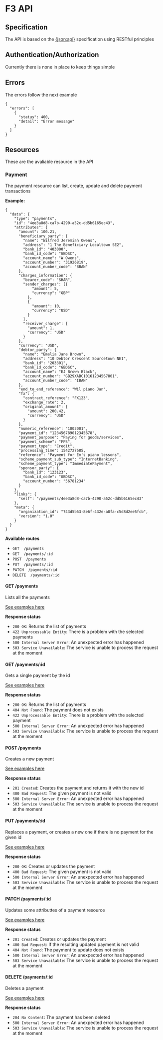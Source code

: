 # F3 API

## Specification
The API is based on the [{json:api}](https://jsonapi.org/) specification using RESTful principles

## Authentication/Authorization
Currently there is none in place to keep things simple

## Errors
The errors follow the next example

```
{
  "errors": [
    {
      "status": 400,
      "detail": "Error message"
    }
  ]
}

```
## Resources
These are the avaliable resource in the API

### Payment
The payment resource can list, create, update and delete payment transactions

**Example:**
```
{
  "data": {
    "type": "payments",
    "id": "4ee3a8d8-ca7b-4290-a52c-dd5b6165ec43",
    "attributes": {
      "amount": 100.21,
      "beneficiary_party": {
        "name": "Wilfred Jeremiah Owens",
        "address": "1 The Beneficiary Localtown SE2",
        "bank_id": "403000",
        "bank_id_code": "GBDSC",
        "account_name": "W Owens",
        "account_number": "31926819",
        "account_number_code": "BBAN"
      },
      "charges_information": {
        "bearer_code": "SHAR",
        "sender_charges": [{
            "amount": 5,
            "currency": "GBP"
          },
          {
            "amount": 10,
            "currency": "USD"
          }
        ],
        "receiver_charge": {
          "amount": 1,
          "currency": "USD"
        }
      },
      "currency": "USD",
      "debtor_party": {
        "name": "Emelia Jane Brown",
        "address": "10 Debtor Crescent Sourcetown NE1",
        "bank_id": "203301",
        "bank_id_code": "GBDSC",
        "account_name": "EJ Brown Black",
        "account_number": "GB29XABC10161234567801",
        "account_number_code": "IBAN"
      },
      "end_to_end_reference": "Wil piano Jan",
      "fx": {
        "contract_reference": "FX123",
        "exchange_rate": 2,
        "original_amount": {
          "amount": 200.42,
          "currency": "USD"
        }
      },
      "numeric_reference": "1002001",
      "payment_id": "123456789012345678",
      "payment_purpose": "Paying for goods/services",
      "payment_scheme": "FPS",
      "payment_type": "Credit",
      "processing_time": 1542727685,
      "reference": "Payment for Em's piano lessons",
      "scheme_payment_sub_type": "InternetBanking",
      "scheme_payment_type": "ImmediatePayment",
      "sponsor_party": {
        "bank_id": "123123",
        "bank_id_code": "GBDSC",
        "account_number": "56781234"
      }
    },
    "links": {
      "self": "/payments/4ee3a8d8-ca7b-4290-a52c-dd5b6165ec43"
    },
    "meta": {
      "organization_id": "743d5b63-8e6f-432e-a8fa-c5d8d2ee5fcb",
      "version": "1.0"
    }
  }
}
```

**Available routes**
- `GET  /payments`
- `GET  /payments/:id`
- `POST  /payments`
- `PUT  /payments/:id`
- `PATCH  /payments/:id`
- `DELETE  /payments/:id`

#### GET  /payments
Lists all the payments

[See examples here](https://documenter.getpostman.com/view/5280062/RzfarrRk#bf692430-70e4-4db2-9096-e0c5e579723b)

**Response status**
- `200 OK`: Returns the list of payments
- `422 Unprocessable Entity`: There is a problem with the selected payments
- `500 Internal Server Error`: An unexpected error has happened
- `503 Service Unavailable`: The service is unable to process the request at the moment

#### GET  /payments/:id
Gets a single payment by the id

[See examples here](https://documenter.getpostman.com/view/5280062/RzfarrRk#0d0aae99-38fd-447f-bdef-79e16c962046)

**Response status**
- `200 OK`: Returns the list of payments
- `404 Not Found`: The payment does not exists
- `422 Unprocessable Entity`: There is a problem with the selected payment
- `500 Internal Server Error`: An unexpected error has happened
- `503 Service Unavailable`: The service is unable to process the request at the moment

#### POST  /payments
Creates a new payment

[See examples here](https://documenter.getpostman.com/view/5280062/RzfarrRk#9ce29bef-e2fe-45ec-90d7-44bb7f1970fc)

**Response status**
- `201 Created`: Creates the payment and returns it with the new id
- `400 Bad Request`: The given payment is not valid
- `500 Internal Server Error`: An unexpected error has happened
- `503 Service Unavailable`: The service is unable to process the request at the moment

#### PUT  /payments/:id
Replaces a payment, or creates a new one if there is no payment for the given id

[See examples here](https://documenter.getpostman.com/view/5280062/RzfarrRk#db923beb-6f08-4b2b-a1d0-26fcdd8f1184)

**Response status**
- `200 OK`: Creates or updates the payment
- `400 Bad Request`: The given payment is not valid
- `500 Internal Server Error`: An unexpected error has happened
- `503 Service Unavailable`: The service is unable to process the request at the moment

#### PATCH  /payments/:id
Updates some attributtes of a payment resource

[See examples here](https://documenter.getpostman.com/view/5280062/RzfarrRk#11d1acb3-8b14-4d0e-9879-6a9783af53d6)

**Response status**
- `201 Created`: Creates or updates the payment
- `400 Bad Request`: If the resulting updated payment is not valid
- `404 Not Found`: The payment to update does not exists
- `500 Internal Server Error`: An unexpected error has happened
- `503 Service Unavailable`: The service is unable to process the request at the moment


#### DELETE  /payments/:id
Deletes a payment

[See examples here](https://documenter.getpostman.com/view/5280062/RzfarrRk#e86a3b1f-283c-4ad3-9562-b1337580595e)

**Response status**
- `204 No Content`: The payment has been deleted
- `500 Internal Server Error`: An unexpected error has happened
- `503 Service Unavailable`: The service is unable to process the request at the moment